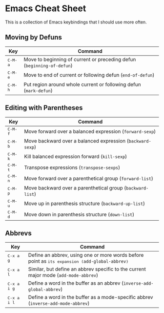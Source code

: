 # Emacs Cheat Sheet

This is a collection of Emacs keybindings that I should use more often.

## Moving by Defuns

Key              | Command
-----------------|--------------------------------------------------
<kbd>C-M-a</kbd> | Move to beginning of current or preceding defun (`beginning-of-defun`)
<kbd>C-M-e</kbd> | Move to end of current or following defun (`end-of-defun`)
<kbd>C-M-h</kbd> | Put region around whole current or following defun (`mark-defun`)

## Editing with Parentheses

Key              | Command
-----------------|--------------------------------------------------
<kbd>C-M-f</kbd> | Move forward over a balanced expression (`forward-sexp`)
<kbd>C-M-b</kbd> | Move backward over a balanced expression (`backward-sexp`)
<kbd>C-M-k</kbd> | Kill balanced expression forward (`kill-sexp`)
<kbd>C-M-t</kbd> | Transpose expressions (`transpose-sexps`)
<kbd>C-M-n</kbd> | Move forward over a parenthetical group (`forward-list`)
<kbd>C-M-p</kbd> | Move backward over a parenthetical group (`backward-list`)
<kbd>C-M-u</kbd> | Move up in parenthesis structure (`backward-up-list`)
<kbd>C-M-d</kbd> | Move down in parenthesis structure (`down-list`)

## Abbrevs

Key                  | Command
---------------------|-----------------------------------------------
<kbd>C-x a g</kbd>   | Define an abbrev, using one or more words before point as <kbd>its expansion (`add-global-abbrev`)
<kbd>C-x a l</kbd>   | Similar, but define an abbrev specific to the current major mode (`add-mode-abbrev`)
<kbd>C-x a i g</kbd> | Define a word in the buffer as an abbrev (`inverse-add-global-abbrev`)
<kbd>C-x a i l</kbd> | Define a word in the buffer as a mode-specific abbrev  (`inverse-add-mode-abbrev`)
